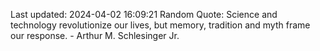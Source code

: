 Last updated: 2024-04-02 16:09:21
Random Quote: Science and technology revolutionize our lives, but memory, tradition and myth frame our response. - Arthur M. Schlesinger Jr.